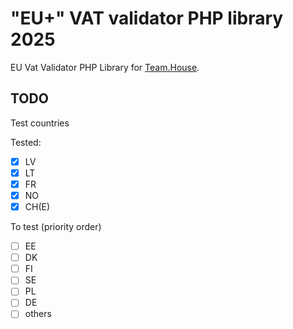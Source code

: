 # "EU+" VAT validator PHP library 2025

EU Vat Validator PHP Library for [Team.House](https://team.house).

## TODO

Test countries

Tested: 
- [X] LV
- [X] LT
- [X] FR
- [X] NO
- [X] CH(E)

To test (priority order)

- [ ] EE
- [ ] DK
- [ ] FI
- [ ] SE
- [ ] PL
- [ ] DE
- [ ] others